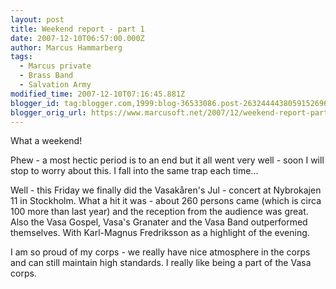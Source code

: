 ```yaml
---
layout: post
title: Weekend report - part 1
date: 2007-12-10T06:57:00.000Z
author: Marcus Hammarberg
tags:
  - Marcus private
  - Brass Band
  - Salvation Army
modified_time: 2007-12-10T07:16:45.881Z
blogger_id: tag:blogger.com,1999:blog-36533086.post-2632444438059152696
blogger_orig_url: https://www.marcusoft.net/2007/12/weekend-report-part-1.html
---
```


What a weekend!

Phew - a most hectic period is to an end but it all went very well - soon I will stop to worry about this. I fall into the same trap each time...

Well - this Friday we finally did the Vasakåren's Jul - concert at Nybrokajen 11 in Stockholm. What a hit it was - about 260 persons came (which is circa 100 more than last year) and the reception from the audience was great. Also the Vasa Gospel, Vasa's Granater and the Vasa Band outperformed themselves. With Karl-Magnus Fredriksson as a highlight of the evening.

I am so proud of my corps - we really have nice atmosphere in the corps and can still maintain high standards. I really like being a part of the Vasa corps.
